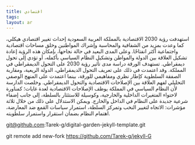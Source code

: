 ```yaml
---
title: اقتصادي
tags: 
layout: ar 
---
```


استهدفت رؤية 2030 الاقتصادية بالمملكة العربية السعودية إحداث تغيير اقتصادي هيكلي، كما وعدت بمزيد من الشفافية والمحاسبة وإشراك المواطنين وخلق مساحات اقتصادية واجتماعية أكثر انفتاحًا. وعلى المدى البعيد في حالة نجاحها، بإمكان هذه الرؤية إعادة تشكيل العلاقة بين الدولة والمواطن وتشكيل النظام السياسي بأكمله، أو تؤدي إلى تحول ديمقراطي. تستهدف الورقة دراسة مدى تأثير رؤية 2030 على التحول الديمقراطي في المملكة. وقد اعتمدت في ذلك على تعريف التحول الديمقراطي، الدولة الريعية، ومقاربة الصفقة السلطوية كإطار نظري ومفاهيمي للورقة، بينما اعتمدت على المنهج الوصفي التحليلي لفهم العلاقة بين الإصلاحات الاقتصادية والتحول الديمقراطي. وخلصت الدارسة لأن النظام السياسي في المملكة يوظف الإصلاحات الاقتصادية لعدة غايات؛ كمناورة لاحتواء المتغيرات الداخلية والخارجية، وكوسيلة للاستئثار بالسلطة، إلى جانب إضفاء شرعية جديدة على النظام في الداخل والخارج. ويمكن الاستدلال على ذلك من خلال ثلاثة مؤشرات: الاتجاه لتغيير النخب وتمركز السلطة، استمرار سياسات القمع ضد المعارضة، اهتمام النظام بضمان استقرار واستمرار سلطويته.

git@github.com:Tarek-g/digital-garden-jekyll-template.git

git remote add new-fork https://github.com/Tarek-g/jekyll-G

